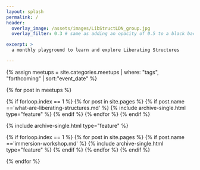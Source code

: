 ```yaml
---
layout: splash
permalink: /
header:
  overlay_image: /assets/images/LibStructLDN_group.jpg
  overlay_filter: 0.3 # same as adding an opacity of 0.5 to a black background

excerpt: >
  a monthly playground to learn and explore Liberating Structures

---
```


<div class="feature__wrapper">

{% assign meetups = site.categories.meetups | where: "tags", "forthcoming" | sort:"event_date"  %}

{% for post in meetups %}

  {% if forloop.index == 1 %}
    {% for post in site.pages %}
      {% if post.name =='what-are-liberating-structures.md' %}
        {% include archive-single.html type="feature" %}
      {% endif %}
    {% endfor %}
  {% endif %}

  {% include archive-single.html type="feature" %}

  {% if forloop.index == 1 %}
    {% for post in site.pages %}
      {% if post.name =='immersion-workshop.md' %}
        {% include archive-single.html type="feature" %}
      {% endif %}
    {% endfor %}
  {% endif %}

{% endfor %}


</div>
